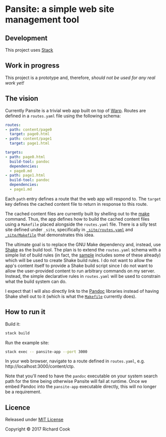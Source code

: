 # Pansite: a simple web site management tool

## Development

This project uses [Stack][stack]

## Work in progress

This project is a prototype and, therefore, _should not be used for any real work yet!_

## The vision

Currently Pansite is a trivial web app built on top of [Warp][warp-hackage]. Routes are defined in a `routes.yaml` file using the following schema:

```yaml
routes:
- path: content/page0
  target: page0.html
- path: content/page1
  target: page1.html

targets:
- path: page0.html
  build-tool: pandoc
  dependencies:
  - page0.md
- path: page1.html
  build-tool: pandoc
  dependencies:
  - page1.md
```

Each `path` entry defines a route that the web app will respond to. The `target` key defines the cached content file to return in response to this route.

The cached content files are currently built by shelling out to the [make][gnu-make] command. Thus, the app defines how to build the cached content files using a `Makefile` placed alongside the `routes.yaml` file. There is a silly test site defined under `_site`, specifically in [`_site/routes.yaml`][routes-example] and [`_site/Makefile`][makefile-example] that demonstrates this idea.

The ultimate goal is to replace the GNU Make dependency and, instead, use [Shake][shake] as the build tool. The plan is to extend the `routes.yaml` schema with a simple list of build rules (in fact, the [sample][routes-example] includes some of these already) which will be used to create Shake build rules. I do not want to allow the app's content itself to provide a Shake build script since I do not want to allow the user-provided content to run arbitrary commands on my server. Instead, the simple declarative rules in `routes.yaml` will be used to constrain what the build system can do.

I expect that I will also directly link to the [Pandoc][pandoc-hackage] libraries instead of having Shake shell out to it (which is what the [`Makefile`][makefile-example] currently does).

## How to run it

Build it:

```bash
stack build
```

Run the example site:

```bash
stack exec -- pansite-app --port 3000
```

In your web browser, navigate to a route defined in `routes.yaml`, e.g. http://localhost:3000/content/ctp.

Note that you'll need to have the `pandoc` executable on your system search path for the time being otherwise Pansite will fail at runtime. Once we embed Pandoc into the `pansite-app` executable directly, this will no longer be a requirement.

## Licence

Released under [MIT License][licence]

Copyright &copy; 2017 Richard Cook

[gnu-make]: https://www.gnu.org/software/make/
[licence]: LICENSE
[makefile-example]: _site/Makefile
[pandoc-hackage]: https://hackage.haskell.org/package/pandoc
[routes-example]: _site/routes.yaml
[shake]: http://shakebuild.com/
[stack]: https://haskellstack.org/
[warp-hackage]: https://hackage.haskell.org/package/warp
